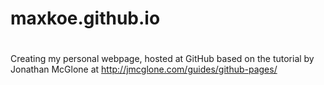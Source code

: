 # maxkoe.github.io
#

Creating my personal webpage, hosted at GitHub based on the tutorial by Jonathan McGlone at http://jmcglone.com/guides/github-pages/
